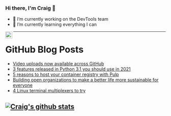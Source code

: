 ### Hi there, I'm Craig 👋

<!--
**CraigTeelFugro/CraigTeelFugro** is a ✨ _special_ ✨ repository because its `README.md` (this file) appears on your GitHub profile.

Here are some ideas to get you started:
-->

- 🔭 I’m currently working on the DevTools team
- 🌱 I’m currently learning everything I can

[<img align="left" alt="Craig Teel | LinkedIn" width="22px" src="https://cdn.jsdelivr.net/npm/simple-icons@v3/icons/linkedin.svg" />][linkedin]

---

# GitHub Blog Posts

<!-- BLOG-POST-LIST:START -->
- [Video uploads now available across GitHub](https://github.blog/2021-05-13-video-uploads-available-github/)
- [3 features released in Python 3.1 you should use in 2021](https://opensource.com/article/21/5/python-31-features)
- [5 reasons to host your container registry with Pulp](https://opensource.com/article/21/5/container-management-pulp)
- [Building open organizations to make a better life more sustainable for everyone](https://opensource.com/open-organization/21/5/sustainable-development-human-impacts)
- [4 Linux terminal multiplexers to try](https://opensource.com/article/21/5/linux-terminal-multiplexer)
<!-- BLOG-POST-LIST:END -->

## [![Craig's github stats](https://github-readme-stats.vercel.app/api?username=craigteelfugro)](https://github.com/anuraghazra/github-readme-stats)


[linkedin]: https://linkedin.com/in/craig-teel-b8786771
